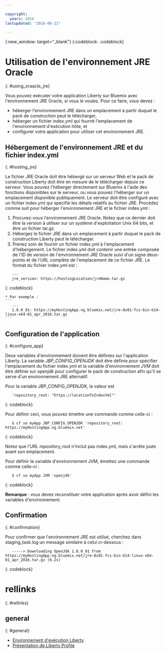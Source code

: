 ```yaml
---

copyright:
  years: 2016
lastupdated: "2016-06-21"

---
```


{:new_window: target="_blank"}
{:codeblock: .codeblock}

# Utilisation de l'environnement JRE Oracle
{: #using_oraacle_jre}

Vous pouvez exécuter votre application Liberty sur Bluemix avec l'environnement JRE Oracle, si vous le voulez.  Pour ce faire, vous devez :
* héberger l'environnement JRE dans un emplacement à partir duquel le pack de construction peut le télécharger,
* héberger un fichier index.yml qui fournit l'emplacement de l'environnement d'exécution hôte, et
* configurer votre application pour utiliser cet environnement JRE.

## Hébergement de l'environnement JRE et du fichier index.yml
{: #hosting_jre}

Le fichier JRE Oracle doit être hébergé sur un serveur Web et le pack de construction Liberty doit être en mesure de le télécharger depuis ce serveur. Vous pouvez l'héberger directement sur Bluemix à l'aide des fonctions disponibles sur le serveur, ou vous pouvez l'héberger sur un emplacement disponible publiquement.  Le serveur doit être configuré avec un fichier index.yml qui spécifie les détails relatifs au fichier JRE. Procédez comme suit pour héberger l'environnement JRE et le fichier index.yml :
  1. Procurez-vous l'environnement JRE Oracle.  Notez que ce dernier doit être la version à utiliser sur un système d'exploitation Unix 64 bits, et être un fichier tar.gz.
  2. Hébergez le fichier JRE dans un emplacement à partir duquel le pack de construction Liberty peut le télécharger. 
  3. Prenez soin de fournir un fichier index.yml à l'emplacement d'hébergement. Le fichier index.yml doit contenir une entrée composée de l'ID de version de l'environnement JRE Oracle suivi d'un signe deux-points et de l'URL complète de l'emplacement de ce fichier JRE. Le format du fichier index.yml est :
```
   ---
   jre_version: https://hostingLocation/jreName.tar.gz
```
{: codeblock}

    * Par exemple :
    ```
       ---
       1.8.0_91: https://myHostingApp.ng.bluemix.net/jre-8u91-fcs-bin-b14-linux-x64-01_apr_2016.tar.gz
    ```

## Configuration de l'application
{: #configure_app}

Deux variables d'environnement doivent être définies sur l'application Liberty. La variable *JBP_CONFIG_OPENJDK* doit être définie pour spécifier l'emplacement du fichier index.yml et la variable d'environnement *JVM* doit être définie sur *openjdk* pour configurer le pack de construction afin qu'il se serve d'un environnement JRE alternatif.

Pour la variable JBP_CONFIG_OPENJDK, la valeur est
```
   'repository_root: "https://locationToIndexYml"'
```
{: codeblock}

Pour définir ceci, vous pouvez émettre une commande comme celle-ci :
```
   $ cf se myApp JBP_CONFIG_OPENJDK 'repository_root: https://myHostingApp.ng.bluemix.net'
```
{: codeblock}

Notez que l'URL *repository_root* n'inclut pas index.yml, mais s'arrête juste avant son emplacement.

Pour définir la variable d'environnement JVM, émettez une commande comme celle-ci :
```
   $ cf se myApp JVM 'openjdk'
```
{: codeblock}

**Remarque** : vous devez reconstituer votre application après avoir défini les variables d'environnement.

## Confirmation
{: #confirmation}

Pour confirmer que l'environnement JRE est utilisé, cherchez dans staging_task.log un message similaire à celui ci-dessous :
```
   -----> Downloading OpenJdk 1.8.0_91 from https://myHostingApp.ng.bluemix.net/jre-8u91-fcs-bin-b14-linux-x64-01_apr_2016.tar.gz (6.2s)
```
{: codeblock}

# rellinks
{: #rellinks}
## general
{: #general}
* [Environnement d'exécution Liberty](index.html)
* [Présentation de Liberty Profile](http://www-01.ibm.com/support/knowledgecenter/SSAW57_8.5.5/com.ibm.websphere.wlp.nd.doc/ae/cwlp_about.html)
